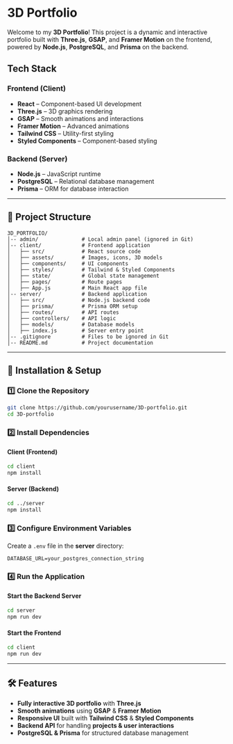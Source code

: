 # 3D Portfolio

Welcome to my **3D Portfolio**! This project is a dynamic and interactive portfolio built with **Three.js**, **GSAP**, and **Framer Motion** on the frontend, powered by **Node.js**, **PostgreSQL**, and **Prisma** on the backend.

## Tech Stack

### **Frontend (Client)**
- **React** – Component-based UI development
- **Three.js** – 3D graphics rendering
- **GSAP** – Smooth animations and interactions
- **Framer Motion** – Advanced animations
- **Tailwind CSS** – Utility-first styling
- **Styled Components** – Component-based styling

### **Backend (Server)**
- **Node.js** – JavaScript runtime
- **PostgreSQL** – Relational database management
- **Prisma** – ORM for database interaction

---

## 📂 Project Structure

```
3D_PORTFOLIO/
│-- admin/              # Local admin panel (ignored in Git)
│-- client/             # Frontend application
│   ├── src/            # React source code
│   ├── assets/         # Images, icons, 3D models
│   ├── components/     # UI components
│   ├── styles/         # Tailwind & Styled Components
│   ├── state/          # Global state management
│   ├── pages/          # Route pages
│   ├── App.js          # Main React app file
│-- server/             # Backend application
│   ├── src/            # Node.js backend code
│   ├── prisma/         # Prisma ORM setup
│   ├── routes/         # API routes
│   ├── controllers/    # API logic
│   ├── models/         # Database models
│   ├── index.js        # Server entry point
│-- .gitignore          # Files to be ignored in Git
│-- README.md           # Project documentation
```

---

## 🔧 Installation & Setup

### **1️⃣ Clone the Repository**
```sh
git clone https://github.com/yourusername/3D-portfolio.git
cd 3D-portfolio
```

### **2️⃣ Install Dependencies**
#### **Client (Frontend)**
```sh
cd client
npm install
```

#### **Server (Backend)**
```sh
cd ../server
npm install
```

### **3️⃣ Configure Environment Variables**
Create a `.env` file in the **server** directory:
```env
DATABASE_URL=your_postgres_connection_string
```

### **4️⃣ Run the Application**
#### **Start the Backend Server**
```sh
cd server
npm run dev
```

#### **Start the Frontend**
```sh
cd client
npm run dev
```

---

## 🛠 Features
- **Fully interactive 3D portfolio** with **Three.js**
- **Smooth animations** using **GSAP** & **Framer Motion**
- **Responsive UI** built with **Tailwind CSS** & **Styled Components**
- **Backend API** for handling **projects & user interactions**
- **PostgreSQL & Prisma** for structured database management


